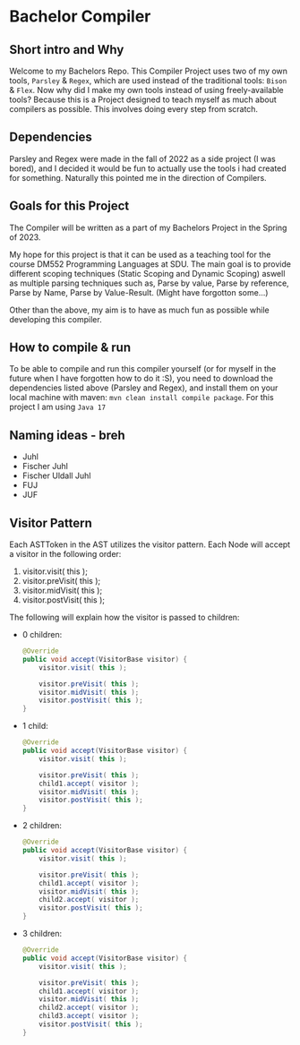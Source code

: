 # Bachelor Compiler

## Short intro and Why
Welcome to my Bachelors Repo.
This Compiler Project uses two of my own tools, `Parsley` & `Regex`, which are used instead of the traditional tools: `Bison` & `Flex`.
Now why did I make my own tools instead of using freely-available tools?
Because this is a Project designed to teach myself as much about compilers as possible. This involves doing every step from scratch.

## Dependencies
Parsley and Regex were made in the fall of 2022 as a side project (I was bored), and I decided it would be fun to actually use the tools i had created for something.
Naturally this pointed me in the direction of Compilers.

## Goals for this Project
The Compiler will be written as a part of my Bachelors Project in the Spring of 2023.

My hope for this project is that it can be used as a teaching tool for the course DM552 Programming Languages at SDU.
The main goal is to provide different scoping techniques (Static Scoping and Dynamic Scoping) aswell as multiple parsing techniques such as, Parse by value, Parse by reference, Parse by Name, Parse by Value-Result. (Might have forgotton some...)

Other than the above, my aim is to have as much fun as possible while developing this compiler.

## How to compile & run
To be able to compile and run this compiler yourself (or for myself in the future when I have forgotten how to do it :S), you need to download the dependencies listed above (Parsley and Regex), and install them on your local machine with maven: `mvn clean install compile package`. 
For this project I am using `Java 17`

## Naming ideas - breh
* Juhl
* Fischer Juhl
* Fischer Uldall Juhl
* FUJ
* JUF

## Visitor Pattern
Each ASTToken in the AST utilizes the visitor pattern. Each Node will accept a visitor in the following order:
1. visitor.visit( this );
2. visitor.preVisit( this );
3. visitor.midVisit( this );
4. visitor.postVisit( this );

The following will explain how the visitor is passed to children:
* 0 children:
    ```Java
    @Override
    public void accept(VisitorBase visitor) {
        visitor.visit( this );

        visitor.preVisit( this );
        visitor.midVisit( this );
        visitor.postVisit( this );
    }
    ```
* 1 child:
    ```Java
    @Override
    public void accept(VisitorBase visitor) {
        visitor.visit( this );

        visitor.preVisit( this );
        child1.accept( visitor );
        visitor.midVisit( this );
        visitor.postVisit( this );
    }
    ```
* 2 children:
    ```Java
    @Override
    public void accept(VisitorBase visitor) {
        visitor.visit( this );

        visitor.preVisit( this );
        child1.accept( visitor );
        visitor.midVisit( this );
        child2.accept( visitor );
        visitor.postVisit( this );
    }
    ```
* 3 children:
    ```Java
    @Override
    public void accept(VisitorBase visitor) {
        visitor.visit( this );

        visitor.preVisit( this );
        child1.accept( visitor );
        visitor.midVisit( this );
        child2.accept( visitor );
        child3.accept( visitor );
        visitor.postVisit( this );
    }
    ```